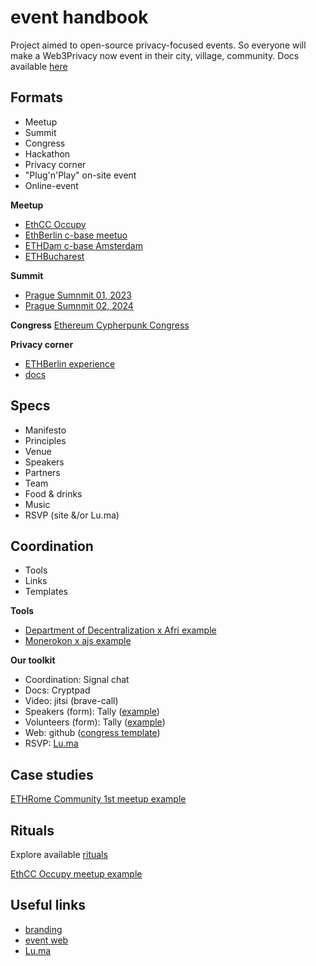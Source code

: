 # event handbook

 Project aimed to open-source privacy-focused events. So everyone will make a Web3Privacy now event in their city, village, community.
 Docs available [here](https://docs.web3privacy.info/events/)

## Formats

 - Meetup
 - Summit
 - Congress
 - Hackathon
 - Privacy corner
 - "Plug'n'Play" on-site event
 - Online-event

**Meetup**
 - [EthCC Occupy](https://web3privacy.info/event/m24bru)
 - [EthBerlin c-base meetuo](https://web3privacy.info/event/m24ber)
 - [ETHDam c-base Amsterdam](https://web3privacy.info/event/m24ams)
 - [ETHBucharest](https://web3privacy.info/event/m24buc)

 **Summit**
- [Prague Sumnmit 01, 2023](http://prague22.web3privacy.info)
- [Prague Sumnmit 02, 2024](https://summit.web3privacy.info)

**Congress**
[Ethereum Cypherpunk Congress](http://congress.web3privacy.info)

 **Privacy corner**
- [ETHBerlin experience](https://c24ber.web3privacy.info)
- [docs](https://github.com/web3privacy/privacy-corner)

 ## Specs
 - Manifesto
 - Principles
 - Venue
 - Speakers
 - Partners
 - Team
 - Food & drinks
 - Music
 - RSVP (site &/or Lu.ma)

 ## Coordination
 - Tools
 - Links
 - Templates

**Tools**
- [Department of Decentralization x Afri example](https://www.youtube.com/watch?v=NW6ViGipnT8)
- [Monerokon x ajs example](https://www.youtube.com/watch?v=0b736g-xQRk)

**Our toolkit**
- Coordination: Signal chat
- Docs: Cryptpad
- Video: jitsi (brave-call)
- Speakers (form): Tally ([example](https://tally.so/r/nrOzXl))
- Volunteers (form): Tally ([example](https://tally.so/r/3lLqKo))
- Web: github ([congress template](https://github.com/web3privacy/c24bkk))
- RSVP: [Lu.ma](http://lu.ma/web3privacy)

 ## Case studies
 [ETHRome Community 1st meetup example](https://mirror.xyz/0x0f1F3DAf416B74DB3DE55Eb4D7513a80F4841073/bzv735Bc1zak7Yi-NcxWavMQKgt2ANXQtpkrSp8Xg3o)

 ## Rituals
 Explore available [rituals](https://github.com/web3privacy/eventhandbook/blob/main/Rituals/Readme.md)

 [EthCC Occupy meetup example](https://hackmd.io/Y82W7109RgqcXmwbori5hg?view#How-would-it-work)

 ## Useful links

- [branding](https://github.com/web3privacy/brand/tree/main)
- [event web](http://web3privacy.info/events/)
- [Lu.ma](http://lu.ma/web3privacy)
